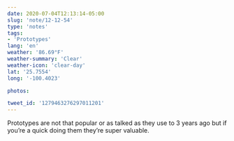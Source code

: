 ```yaml
---
date: 2020-07-04T12:13:14-05:00
slug: 'note/12-12-54'
type: 'notes'
tags:
- 'Prototypes'
lang: 'en'
weather: '86.69°F'
weather-summary: 'Clear'
weather-icon: 'clear-day'
lat: '25.7554'
long: '-100.4023'

photos:

tweet_id: '1279463276297011201'
---
```


Prototypes are not that popular or as talked as they use to 3 years ago but if you’re a quick doing them they’re super valuable. 